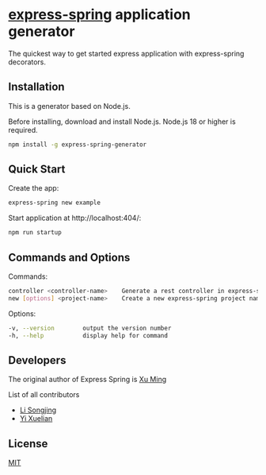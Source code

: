 # [express-spring](https://www.npmjs.com/package/express-spring) application generator

  The quickest way to get started express application with express-spring decorators.

## Installation 

  This is a generator based on Node.js.

  Before installing, download and install Node.js. Node.js 18 or higher is required.

  ```bash
  npm install -g express-spring-generator
  ```

## Quick Start

  Create the app:
  ```bash
  express-spring new example
  ```

  Start application at http://localhost:404/:
  ```bash
  npm run startup
  ```

## Commands and Options
  Commands:
  ```bash
  controller <controller-name>    Generate a rest controller in express-spring project
  new [options] <project-name>    Create a new express-spring project named <project-name>
  ```
  Options:
  ```bash
  -v, --version        output the version number
  -h, --help           display help for command
  ```

## Developers
  The original author of Express Spring is [Xu Ming](https://github.com/George19890716)

  List of all contributors
  * [Li Songjing](https://github.com/lisongjing)
  * [Yi Xuelian](https://github.com/June-elisa)

## License

  [MIT](LICENSE)